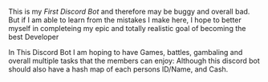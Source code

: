 This is my *First Discord Bot* and therefore may be buggy and overall bad.
But if I am able to learn from the mistakes I make here, I hope to better myself in completeing my epic and totally realistic goal of becoming the best Developer

In This Discord Bot I am hoping to have Games, battles, gambaling and overall multiple tasks that the members can enjoy:
Although this discord bot should also have a hash map of each persons ID/Name, and Cash.

